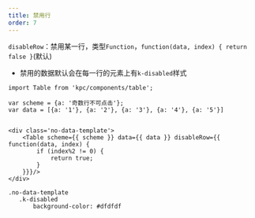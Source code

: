 ```yaml
---
title: 禁用行
order: 7
---
```


`disableRow`：禁用某一行，类型`Function`，`function(data, index) { return false }`(默认)
* 禁用的数据默认会在每一行的元素上有`k-disabled`样式

```vdt
import Table from 'kpc/components/table';

var scheme = {a: '奇数行不可点击'};
var data = [{a: '1'}, {a: '2'}, {a: '3'}, {a: '4'}, {a: '5'}]


<div class='no-data-template'>
    <Table scheme={{ scheme }} data={{ data }} disableRow={{ function(data, index) {
		if (index%2 != 0) {
			return true;
		}
	}}}/>
</div>
```

```styl
.no-data-template
   .k-disabled
       background-color: #dfdfdf
```







